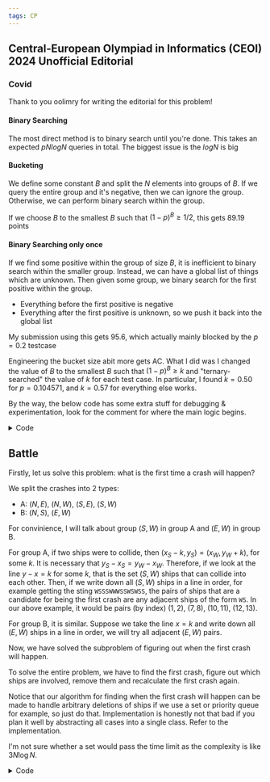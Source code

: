 ```yaml
---
tags: CP
---
```


## Central-European Olympiad in Informatics (CEOI) 2024 Unofficial Editorial

### Covid

Thank to you oolimry for writing the editorial for this problem!

#### Binary Searching

The most direct method is to binary search until you're done. This takes an expected $pNlogN$ queries in total. The biggest issue is the $logN$ is big

#### Bucketing

We define some constant $B$ and split the $N$ elements into groups of $B$. If we query the entire group and it's negative, then we can ignore the group. Otherwise, we can perform binary search within the group.

If we choose $B$ to the smallest $B$ such that $(1-p)^B \geq 1/2$, this gets 89.19 points

#### Binary Searching only once

If we find some positive within the group of size $B$, it is inefficient to binary search within the smaller group. Instead, we can have a global list of things which are unknown. Then given some group, we binary search for the first positive within the group.

- Everything before the first positive is negative
- Everything after the first positive is unknown, so we push it back into the global list

My submission using this gets 95.6, which actually mainly blocked by the $p=0.2$ testcase

Engineering the bucket size abit more gets AC. What I did was I changed the value of $B$ to the smallest $B$ such that $(1-p)^B \geq k$ and "ternary-searched" the value of $k$ for each test case. In particular, I found $k=0.50$ for $p = 0.104571$, and $k = 0.57$ for everything else works.


By the way, the below code has some extra stuff for debugging & experimentation, look for the comment for where the main logic begins.

<details><summary markdown="span">Code</summary>

```c++
#include <bits/stdc++.h>
using namespace std;
#define sz(x) (int) (x).size()
#define all(x) (x).begin(), (x).end()
#define double long double
typedef pair<int,intii;

bool tosubmit = true;

int N, T; double P;
int arr[1005];
vector<intans;
vector<inttoquery;

double total = 0;
int query(vector<intv){
	total++;
	for(int i : v) toquery[i] = 1;
	
	if(tosubmit){
		string S = "Q ";
		for(int i = 0;i < sz(toquery);i++){
			if(toquery[i]) S += '1';
			else S += '0';
		}
		for(int i : v) toquery[i] = 0;
		
		cout << S << endl;
		char res; cin >res;
		if(res == 'P') return true;
		else return false;
	}
	else{
		bool toreturn = false;
		
		for(int i = 0;i < N;i++) if(toquery[i] and arr[i]) toreturn = true;
		for(int i : v) toquery[i] = 0;
		
		return toreturn;
	}
}

void answer(vector<intv){
	assert(sz(v) == N);
	if(tosubmit){
		string S = "A ";
		for(int x : v){
			if(x) S += '1';
			else S += '0';
		}	
		cout << S << endl;
		char res; cin >res;
	}
	else{
		assert(sz(v) == N);
		for(int i = 0;i < N;i++) assert(v[i] == arr[i]);
	}
}

mt19937 rng(chrono::system_clock::now().time_since_epoch().count());

/// main logic begins here
vector<intunknown;
void solve(vector<intv){
	if(not query(v)) return;
	if(sz(v) == 1){
		ans[v[0]] = 1;
		return;
	}

	int low = -1, high = sz(v)-1;
	while(low != high-1){
		int mid = (low+high)/2;
		
		vector<inttoquery;
		for(int i = 0;i <= mid;i++) toquery.push_back(v[i]);
		
		if(query(toquery)) high = mid;
		else low = mid;
	}
	
	ans[v[high]] = 1;
	for(int i = high+1;i < sz(v);i++) unknown.push_back(v[i]);
}

double prob[1005];
signed main(){
	if(not tosubmit) freopen("i.txt","r",stdin);
	
	cin >N >P >T;
	
	for(int i = 0;i < N;i++) toquery.push_back(0);
	for(int i = 0;i < N;i++) ans.push_back(0);
	
	prob[1] = (1.0-P);
	for(int i = 2;i <= N;i++) prob[i] = prob[i-1] * (1.0-P);
	int B = 1;
	
	double boundary = 0.57;
	if(0.10 < P and P < 0.11) boundary = 0.50;
	
	while(prob[B] boundary) B++;
	
	for(int t = 0;t < T;t++){
		for(int i = 0;i < N;i++) ans[i] = 0;
		
		for(int i = 0;i < N;i++){
			int x = (rng()%10000000 < P*10000000.0);
			arr[i] = x;
		}
		
		unknown.clear();
		for(int i = 0;i < N;i++) unknown.push_back(i);
		
		while(sz(unknown) 0){
			vector<inttodo;
			
			while(sz(todo) < B and sz(unknown) 0){
				todo.push_back(unknown.back());
				unknown.pop_back();
			}
			
			solve(todo);
		}
		
		answer(ans);
	}
	
	double avg = total;
	avg /= (double) T;
	cerr << setprecision(10) << avg;	
}
```

</details>


## Battle

Firstly, let us solve this problem: what is the first time a crash will happen?

We split the crashes into $2$ types:
- A: $(N,E)$, $(N,W)$, $(S,E)$, $(S,W)$ 
- B: $(N,S)$, $(E,W)$

For convinience, I will talk about group $(S,W)$ in group A and $(E,W)$ in group B.

For group A, if two ships were to collide, then $(x_S-k,y_S) = (x_W,y_W+k)$, for some $k$. It is necessary that $y_S - x_S = y_W - x_W$. Therefore, if we look at the line $y-x=k$ for some $k$, that is the set $(S,W)$ ships that can collide into each other. Then, if we write down all $(S,W)$ ships in a line in order, for example getting the sting $\texttt{WSSSWWWSSWSWSS}$, the pairs of ships that are a candidate for being the first crash are any adjacent ships of the form $\texttt{WS}$. In our above example, it would be pairs (by index) $(1,2)$, $(7,8)$, $(10,11)$, $(12,13)$.

For group B, it is similar. Suppose we take the line $x=k$ and write down all $(E,W)$ ships in a line in order, we will try all adjacent $(E,W)$ pairs.

Now, we have solved the subproblem of figuring out when the first crash will happen.

To solve the entire problem, we have to find the first crash, figure out which ships are involved, remove them and recalculate the first crash again.

Notice that our algorithm for finding when the first crash will happen can be made to handle arbitrary deletions of ships if we use a set or priority queue for example, so just do that. Implementation is honestly not that bad if you plan it well by abstracting all cases into a single class. Refer to the implementation.

I'm not sure whether a set would pass the time limit as the complexity is like $3 N \log N$.

<details><summary markdown="span">Code</summary>

```c++
#include <bits/stdc++.h>
using namespace std;

#define int long long
#define ii pair<int,int>
#define iii tuple<int,int,int>
#define fi first
#define se second
#define endl '\n'

#define pub push_back
#define pob pop_back
#define puf push_front
#define pof pop_front
#define lb lower_bound
#define ub upper_bound

#define rep(x,start,end) for(int x=(start)-((start)>(end));x!=(end)-((start)>(end));((start)<(end)?x++:x--))
#define all(x) (x).begin(),(x).end()
#define sz(x) (int)(x).size()

mt19937 rng(chrono::system_clock::now().time_since_epoch().count());

int n;
ii arr[200005];
char c[200005];
bool has[200005];

priority_queue<iii,vector<iii>,greater<iiipq;

struct dat{
	vector<intidx;
	ii cmp1; //those with same cmp1 are same 
	ii cmp2; //tiebreak by cmp2
	char ca,cb; //needs a and b to be adjacent to each other
	
	//cursed...
	int nxt[200005];
	int prv[200005]; 
    
    int dot(ii a,ii b){
        return a.fi*b.fi + a.se*b.se;
    }
	
	bool can(int i,int j){
		return dot(arr[i],cmp1)==dot(arr[j],cmp1) && c[i]==ca && c[j]==cb;
	}
	
	int dist(int i,int j){
		return abs(arr[i].fi-arr[j].fi)+abs(arr[i].se-arr[j].se);
	}
	
	void init(){
		memset(nxt,-1,sizeof(nxt));
		memset(prv,-1,sizeof(prv));
		
		if (idx.empty()) return;
		
		sort(all(idx),[this](int i,int j){
			ii a=arr[i],b=arr[j];
			if (dot(a,cmp1)!=dot(b,cmp1)) return dot(a,cmp1)<dot(b,cmp1);
			else return dot(a,cmp2)<dot(b,cmp2);
		});	
		
		rep(x,0,sz(idx)-1){
			nxt[idx[x]]=idx[x+1];
			prv[idx[x+1]]=idx[x];
			
			if (can(idx[x],idx[x+1])) pq.push({dist(idx[x],idx[x+1]),idx[x],idx[x+1]});
		}
	}
	
	void rem(int i){
		int pp=prv[i],nn=nxt[i];
		if (pp!=-1) nxt[pp]=nn;
		if (nn!=-1) prv[nn]=pp;
		if (pp!=-1 && nn!=-1 && can(pp,nn)) pq.push({dist(pp,nn),pp,nn});
	}
} d[6];

signed main(){
	ios::sync_with_stdio(0);
	cin.tie(0);
	cout.tie(0);
	cin.exceptions(ios::badbit | ios::failbit);
	
	cin>>n;
	rep(x,1,n+1) cin>>arr[x].fi>>arr[x].se>>c[x];
	
	//NE, NW, SE, SW, NS, EW
	d[0].cmp1={1,-1},d[0].cmp2={1,0},d[0].ca='E',d[0].cb='N';
	d[1].cmp1={1,1},d[1].cmp2={1,0},d[1].ca='N',d[1].cb='W';
	d[2].cmp1={1,1},d[2].cmp2={1,0},d[2].ca='E',d[2].cb='S';
	d[3].cmp1={1,-1},d[3].cmp2={1,0},d[3].ca='S',d[3].cb='W';
	d[4].cmp1={1,0},d[4].cmp2={0,1},d[4].ca='S',d[4].cb='N';
	d[5].cmp1={0,1},d[5].cmp2={1,0},d[5].ca='E',d[5].cb='W';
	
	map<char,vector<intM={
		{'N',{0,1,4}},
		{'S',{2,3,4}},
		{'E',{0,2,5}},
		{'W',{1,3,5}}
	};
	
	rep(x,1,n+1) for (auto it:M[c[x]]) d[it].idx.pub(x);
	rep(x,0,6) d[x].init();
	
	while (!pq.empty()){
		int w,a,b; tie(w,a,b)=pq.top(); pq.pop();
		if (has[a] || has[b]) continue;
		
		set<ints={a,b};
		
		while (!pq.empty() && get<0>(pq.top())==w){
			tie(w,a,b)=pq.top(); pq.pop();
			if (!has[a] && !has[b]) s.insert(a),s.insert(b);
		}
		
		for (auto x:s){
			has[x]=true;
			for (auto it:M[c[x]]) d[it].rem(x);
		}
	}
	
	rep(x,1,n+1) if (!has[x]) cout<<x<<endl;
}

```

<details>

## Editor

This in editorial, the points will be labelled from $(i,0)$ to $(i,l_i)$, unlike the statement using $(i,1)$ to $(i,l_i+1)$.

We will call $(i,0)$ and $(i,l_i)$ **special**. Because if we do not use any special points, then the distance between $2$ points is pretty much their manhattan distance (using pretty much because it is sometimes not possible).

Firstly, let us consider when we can go from $s$ to $e$ using manhattan distance of keystroke **without** touching any special. Consider the array $l=[10,2,10]$, $s=(1,6)$ and $e=(3,9)$. The manhattan distance between these $2$ points is $5$, but it is not possible to use only $5$ moves if we don't use special points since we are forced to take a detour to $(2,1)$. But it is not hard to see that if between $s_x$ and $e_x$, if $l_i \geq \min(s_y,e_y)$, then it is possible to travel through them via their manhattan distance.

Now, that is the only case where we go from $s$ to $e$ without touching any special points. Otherwise, we will assume that we will pass through special points. And even more, we will only care with connecting:
- $s$ to special points
- special points to special points
- special points to $e$

Let us break special points into $2$ more types:
- head points: $(i,0)$
- tail points: $(i,l_i)$

Other than travelling by Manhattan distance, there are $2$ special moves that we need to care about:
- special move A: moving from head to tail and vice versa: $(i,l_i) \leftrightarrow (i+1,0)$
- special move B: moving from arbitrary point to a tail point: $(i,Y) \to (i\pm 1,l_{i\pm 1})$, where $Y \geq l_{i \pm 1}$.

We will demonstrate how to build a graph with $O(n)$ vertices and edges so that we can run Dijkstra on it.

First, we will build these (trivial) edges:

* Between adjacent head points, that is $(i,0) \leftrightarrow (i+1,0)$, add an undirected edge of weight $1$.
* Between all $n$ pairs of head and tail points, that is $(i,0) \leftrightarrow (i,l_i)$, add an undirected edge of weight $l_i$.
* Special move A, that is $(i,l_i) \leftrightarrow (i+1,0)$, add an undirected edge of weight $1$.
* Add directed edges $s \to (s_x,0)$ and $(e_x,0) \to e$ with weights $s_y$ and $e_y$ respectively.

Now, we will make a helpful observation: in a optimal path, we should use special move A at most twice, at most one time from tail to head point, **and then** at most one time from head to tail point.

To prove that the above is true, consider doing any other consecutive pair of special move, it is useless because travelling using normal moves through head points is much faster.

Therefore, an optimal strategy is one of the following:
- go from $s$ to one head point, use the head points as a "highway", then go to $e$ from another head point
- go from $s$ to $e$ without touching head points

Consider adding edges from $s$ to all tail points and likewise from tail points to $e$. The optimal strategy to go from $s$ to $(i,l_i)$ is to press up/down until we go to that row and then press right. Similarly, our strategy to go from $(i,l_i)$ to $e$ is to press up/down until we go that row and then press left/right.

So, we do not need to care about adding edges between tail points and other tail points. This is because the strategy for going between tail points and tail points is the exact same as our strategy to go from the source/sink to tail points. Because of our more global optimal strategy to immediately use special move A to go to a head point after we have reached a tail points, these moves are redundant.

The cost to go from $s$ to $(i,l_i)$ is $\lvert s_x - i \rvert + l_i - \min(s_y, \min\limits_{i \leq x \leq s} l_x)$ and the cost to go from $(i,l_i)$ to $e$ is $\lvert t_x - i \rvert + \lvert t_y - \min\limits_{i \leq x \leq s} l_x \rvert$. So we will add these edges to our graph, which completes our graph modelling.

<details><summary markdown="span">Previous modeeling for tail points before I realized they were useless</summary>

Now, we come to the non-trivial part, adding edges between tail points and from tail points to $s$ and $e$.

Note that we only need to consider the distance between tail points if we are not allowed to touch any head points, as the edges added above will handle that. Therefore, we only need to care about Manhattan distance and special move B.

Now, what is the distance between two tail points under our conditions? The strategy for us is to press up/down until we hit our desired row and then hit right. Proof is left as an exercise.

So the distance from $(i,l_i) \to (j,l_j)$ is $\lvert i-j \rvert + l_j - \min\limits_{i \leq x \leq j} l_x$. The situation is quite similar when considering $s$ to tail points and tail points to $e$.

We will now consider how to cut these $O(n^2)$ edges into $O(n)$ edges.

Firstly, suppose that $\min\limits_{i < x < j} l_x \leq \min(l_i,l_j)$, then let $m$ be the index of the minimal element in $(i,j)$, then the edge $i \to j$ is represented by the edges $i \to m \to j$. Therefore, if we let $L_i$ and $R_i$ the first index $k$ to the left and right respectively such that $l_k \leq l_i$, it only makes sense to connect $(i,l_i)$ with $(j,l_j)$ if $j \in [L_i,R_i]$.

We will connect edges $(i,l_i) \to (L_i,l_{L_i})$ and $(i,l_i) \to (R_i,l_{R_i})$ which is still under our budget for $O(n)$ edges.

Then, notice that for $j \in (L_i,R_i)$, the distance of $(i,l_i) \to (j,l_i)$ is $\lvert i-j \rvert + l_j - l_i$. Suppose that $L_i<a<b<i$ and $l_a>l_b>l_i$. Then the edge $i \to a$ is represented by the edges $i \to b \to a$.

If we maintain a max stack, the edges $i \to j$ that we need to add in the above case are just the elements that we pop from the max stack. This is $O(n)$, so the number of edges we add are $O(n)$ in total.

There are some additional details when considering adding edges from $s$ to tail points and tail points to $e$, but it is not too hard to figure them them. Or you can just look at the code.
</details>

Total complexity is $O(n \log n)$ cause of Dijkstra.

Open problem: In this problem, we only have a single pair of start and end points. What if we have $O(q)$ pairs of start and end points. Is it possible to solve this in linearithmic time?

<details><summary markdown="span">Code</summary>

```c++
#include <bits/stdc++.h>
using namespace std;

#define int long long
#define ll long long
#define ii pair<int,int>
#define iii tuple<int,int,int>
#define fi first
#define se second
#define endl '\n'
#define debug(x) cout << #x << ": " << x << endl

#define pub push_back
#define pob pop_back
#define puf push_front
#define pof pop_front
#define lb lower_bound
#define ub upper_bound

#define rep(x,start,end) for(int x=(start)-((start)>(end));x!=(end)-((start)>(end));((start)<(end)?x++:x--))
#define all(x) (x).begin(),(x).end()
#define sz(x) (int)(x).size()

mt19937 rng(chrono::system_clock::now().time_since_epoch().count());

int n;
ii s,t;
int arr[1000005];

vector<iial[2000005];
int w[2000005];
priority_queue<ii,vector<ii>,greater<iipq;

signed main(){
	ios::sync_with_stdio(0);
	cin.tie(0);
	cout.tie(0);
	cin.exceptions(ios::badbit | ios::failbit);
	
	cin>>n;
	cin>>s.fi>>s.se;
	cin>>t.fi>>t.se;
	s.se--,t.se--; //silly
	
	rep(x,1,n+1) cin>>arr[x];
	
	//0 is the source, 1 is the sink
	
	//2*x is first
	//2*x+1 is last
	
	rep(x,1,n+1){
		//between first and last slow (quite stupid cause of next, but whatever)
		al[2*x].pub({2*x+1,arr[x]});
		al[2*x+1].pub({2*x,arr[x]});
		
		//between firsts and last but faster
		if (x!=1) al[2*x].pub({2*(x-1)+1,1});
		if (x!=n) al[2*x+1].pub({2*(x+1),1});
		
		//between firsts
		if (x!=1) al[2*x].pub({2*(x-1),1});
		if (x!=n) al[2*x].pub({2*(x+1),1});
		
		//between firsts and source/sink
		al[0].pub({2*x,abs(x-s.fi)+s.se});
		al[2*x].pub({1,abs(x-t.fi)+t.se});
	}
	
	for (auto [l,r]:vector<ii>{{s.fi+1,1},{s.fi,n+1}}){ //source to last
		int mn=s.se;
		rep(x,l,r){
			mn=min(mn,arr[x]);
			al[0].pub({2*x+1,abs(s.fi-x)+arr[x]-mn});
		}
	}
	
	for (auto [l,r]:vector<ii>{{t.fi+1,1},{t.fi,n+1}}){ //sink to last
		int curr=2e9;
		rep(x,l,r) if (curr>arr[x]){
			curr=arr[x];
			al[2*x+1].pub({1,abs(t.fi-x)+abs(curr-t.se)});
		}
	}
	
	memset(w,1,sizeof(w));
	w[0]=0;
	pq.push({w[0],0});
	
	while (!pq.empty()){
		int u,v; tie(v,u)=pq.top(); pq.pop();
		if (w[u]!=v) continue;
		
		for (auto [u2,ww]:al[u]) if (w[u2]>v+ww){
			w[u2]=v+ww;
			pq.push({w[u2],u2});
		}
	}
	
	bool ok=true;
	rep(x,min(s.fi,t.fi),max(s.fi,t.fi)+1) if (arr[x]<min(s.se,t.se)) ok=false;
	if (ok) w[1]=min(w[1],abs(s.fi-t.fi)+abs(s.se-t.se));
	
	cout<<w[1]<<endl;
}
```

</details>

## Toy

The main idea here is instead of storing the positions of the horizontal and center piece as our state, we will instead store the position of their intersection.

For every move we make, the intersection either does not move or only moves to an adjacent cell.

Suppose that we have the intersection on cell $(x,y)$. When are we allowed to move it to cell $(x \pm 1,y)$? Obviously a necessary condition is that cell $(x\pm 1,y)$ has to be empty. If cell $(x\pm 1,y)$ is empty, we can surely slide the vertical piece to touch $(x \pm 1,y)$. Now we just need to figure if we can slide the vertical piece to column $x+1$.

Define $\text{left}_{x,y}$ and $\text{right}_{x,y}$ to be the number of spaces to the left and right of cell $(x,y)$ respectively. For the piece to move from $(x,y)$ to $(x\pm 1,y)$, we must have $\min(\text{left}_{x,y}, \text{left}_{x\pm 1,y}) + \min(\text{right}_{x,y}, \text{right}_{x\pm 1,y}) \geq K+1$.

Similarly, define arrays $\text{up}$ and $\text{down}$. Then for the piece to move from $(x,y)$ to $(x,y\pm 1)$, we must have $\min(\text{up}_{x,y}, \text{up}_{x,y\pm 1}) + \min(\text{down}_{x,y}, \text{down}_{x,y\pm 1}) \geq K+1$.

From here, just doing a dfs is enough.

<details><summary markdown="span">Code</summary>

```c++
#include <bits/stdc++.h>
using namespace std;

#define int long long
#define ll long long
#define ii pair<int,int>
#define iii tuple<int,int,int>
#define fi first
#define se second
#define endl '\n'
#define debug(x) cout << #x << ": " << x << endl

#define pub push_back
#define pob pop_back
#define puf push_front
#define pof pop_front
#define lb lower_bound
#define ub upper_bound

#define rep(x,start,end) for(int x=(start)-((start)>(end));x!=(end)-((start)>(end));((start)<(end)?x++:x--))
#define all(x) (x).begin(),(x).end()
#define sz(x) (int)(x).size()

mt19937 rng(chrono::system_clock::now().time_since_epoch().count());

int n,m,a,b;
int X1,Y1,X2,Y2;
string s[1505];

bool vis[1505][1505];

int U[1505][1505];
int D[1505][1505];
int L[1505][1505];
int R[1505][1505];

void dfs(int i,int j){
	if (vis[i][j]) return;
	vis[i][j]=true;
	
	if (i!=1 && min(L[i-1][j],L[i][j])+min(R[i-1][j],R[i][j])>=a+1) dfs(i-1,j);
	if (i!=n && min(L[i+1][j],L[i][j])+min(R[i+1][j],R[i][j])>=a+1) dfs(i+1,j);
	if (j!=1 && min(U[i][j-1],U[i][j])+min(D[i][j-1],D[i][j])>=b+1) dfs(i,j-1);
	if (j!=m && min(U[i][j+1],U[i][j])+min(D[i][j+1],D[i][j])>=b+1) dfs(i,j+1);
}

signed main(){
	ios::sync_with_stdio(0);
	cin.tie(0);
	cout.tie(0);
	cin.exceptions(ios::badbit | ios::failbit);
	
	cin>>n>>m>>a>>b;
	swap(n,m); //wtf???
	
	cin>>X1>>Y1>>X2>>Y2;
	
	rep(x,1,n+1) cin>>s[x],s[x]="$"+s[x];
	
	memset(L,-2,sizeof(L));
	memset(R,-2,sizeof(R));
	memset(U,-2,sizeof(U));
	memset(D,-2,sizeof(D));
	
	rep(x,1,n+1) rep(y,1,m+1) if (s[x][y]!='X'){
		U[x][y]=1+max(U[x-1][y],0LL);
		L[x][y]=1+max(L[x][y-1],0LL);
	}
	
	rep(x,n+1,1) rep(y,m+1,1) if (s[x][y]!='X'){
		D[x][y]=1+max(D[x+1][y],0LL);
		R[x][y]=1+max(R[x][y+1],0LL);
	}
	
	dfs(Y1+1,X2+1);
	
	bool win=false;
	rep(x,1,n+1) rep(y,1,m+1) if (s[x][y]=='*' && vis[x][y]) win=true;
	
	if (win) cout<<"YES"<<endl;
	else cout<<"NO"<<endl;
}
```

</details>

### Stations

Thanks to oolimry for writing the editorial (before I found a cleaner solution :P)

#### Subtask 4 + Full solution

(Probably there is a simpler way for subtask 4, but let's discuss a way that transitions to the full solution)

For the full solution, we consider all paths $(a,b)$ that pass through the centroid of the tree $c$. For all other paths that do not pass through the centroid, we can recurse seperately.

![image](https://hackmd.io/_uploads/SynSVNxPA.png)

Definitions first:

- $p(u)$ is the parent of node $u$
- $w(u)$ is the weight of the edge from $u$ to $p(u)$
- $d(u,v)$ is the distance between $u$ and $v$

Firstly we root the tree the centroid and find the distances to all nodes. Let's call the nodes less than distance $K$ of the centroid close (blue) and everything else far (orange).

For every path $(a,b)$, we split it into two halves - the towards centroid half and the away from centroid half. For each node, we count the number of times it stops there seperately for each half.

#### Towards Centroid

For every node far node $f$, let's say we start with a full tank, let $g$ be the node that we will need to replenish fuel at. On a new tree (call it the jump-tree), we say $g$ is the jump-parent of $f$. Each close node will not have a jump-parent

Let $to(u)$ be the number of nodes in the subtree of $u$ such that if we start there, we will need to replenish at $u$. We can compute $to(u)$ from the $to$ of all children of $v$ on the jump-tree.

Hence, $to(u)$ gives us the number of good starting points. We can multiply this by the number of good ending points which is the number of points on the other side of the centroid.

(Implementation wise, I believe we can consider the centroid itself as towards centroid, and ignore the centroid for the away from centroid half).

#### Away from centroid


##### Subtask 4 $(K \leq 10)$

Suppose we start at the centroid with $k$ fuel remaining. We can simulate the process out towards all nodes to see if we were to try to travel to all nodes, which nodes we would need to refuel at.

We can precompute for each starting point, how many starting points will reach the centroid with $k$ fuel left. Then for each node $u$, we try every $k$. If the value of $k$ requires us to refuel at $p(u)$ before reaching $u$, then all nodes in $u$'s subtree is a good endpoint, and so we multiply that with the start points. 

##### Full solution

Again, we precompute for each starting point, how many starting points will reach the centroid with $k$ fuel left.

Let $count(u)$ be the number of starting points such that we must refuel at $p(u)$ before travelling to $u$.

For all close nodes, we can compute $count(u)$ directly from its distance to the centroid. Now let's look at a far node, if we must refill at $p(u)$, let's consider where would be our previous refill position $q$.

We need $d(q,p(u)) \leq K$ and $d(q,u) K$. $count(u)$ is the sum of $count(q)$ for all valid $q$. Notice that the range of $q$ forms  a contiguous range of nodes on the path from $u$ to the centroid. This can be achieved by maintaining a fenwick tree of the values of $count$ for all parents when doing dfs on the tree.

Note that for implementation, it might be easier to imagine add a car with fuel tank $x$ on a path of length $k-x$ above the root instead.


<details><summary markdown="span">alternate (horrible) solution before we found a better solution</summary>

Let $refill(u,k)$ be the number of refills needed to reach node $u$ given the tank initially has $k$ fuel when at the centroid. We can see that 

- $refill(u,K) = refill(u,0)+1$
- $refill(u,k) \leq refill(u,k-1)$

This means that for every node $u$, there exists a value of $k'$ such that $refill(u,k'-1) = refill(u,k')+1$. Let this value be $k'(u)$. In other words, if we increase $k$ from $0$, $k'$ is the value which the number of refills decreases by $1$

Recall that we are trying to determine for which values of $k$, will it be neccessary to refill at $p(u)$ before travelling to $u$. This requires:

$$refill(p(u),k) + 1 = refill(u,k)$$

It takes one more refill to reach $u$ than it does $p(u)$, which implies a refill is performed at $p(u)$.


Let's consider two cases:

##### Case 1: $refill(p(u),0) = refill(u,0)$

In this case, the range of good $k$ is $[k'(p(u)), k'(u)-1]$

##### Case 2: $refill(p(u),0)+1 = refill(u,0)$

In this case there are two good ranges of $k$:

- Before $refill(u,0)$ decreases by 1: so $[0, k'(u)-1]$
- After $refill(p(u),0)$ decreases by 1: $[k'(p(u)),K]$

Now, all that remains is a method to find $k'(u)$ for all $u$. We binary search some value of $k$, and determine $refill(u,k)$.

To determine $refill(u,k)$ quickly, we can binary lift to the first parent $q$ where $refill(q,k) < refill(p(u),k)$, which means we had to refill at $q$. Then we check if the distance of $q$ to $u$ is larger than $K$ or not.

</details>

Total complexity is $O(n \log^2 n)$.

<details><summary markdown="span">Code</summary>

```c++
hi
```

</details>

# Sprinklers

Firstly, since the problem is asking for the minimum power $K$ neccessary, we should binary search the answer.

Firstly, note that assigning sprinklers to floewrs is not trivial. We cannot do it greedily. For example, the greedy of considering the sprinklers left to right, then point the sprinkler left if there is a flower to the left, otherwise point it to the right. This is because of a case like $s=[2,4]$ and $f=[1,3,5]$. Where the assignment has to be $\texttt{RL}$.

So consider the following DP state, $dp_x$ is the maximum $y$ such that we cover **all** flowers in $[1,y]$ and **only** flowers in $[1,y]$ using the sprinklers $[1,x]$. Because of our DP definition, it is possible (and necessary) for us to consider cases of $dp_x \to dp_{x+2}$, $dp_x \to dp_{x+3}$, etc.

Consider adding a suffix of directions to some dp state, for example $\texttt{RRLRLL}$. If the suffix contains more than one $\texttt{L}$, we can split up the transition into $2$ seperate transitions, for example $\texttt{RRLRLL} \to \texttt{RRL} + \texttt{RLL}$. Suppose adding $\texttt{RRL}$ does not cover a prefix of flowers, then it is impossible that adding $ \texttt{RLL}$ does not covre that uncovered flower in the prefix.

So, the possible transitions we can make are curently:
- $\texttt{R}$
- $\texttt{L}$
- $\texttt{RL}$
- $\texttt{RRL}$
- $\texttt{RRRL}$
- $\ldots$

Actually, we only need to care about $\texttt{R}$, $\texttt{L}$ and $\texttt{RL}$. Consider $\texttt{RRRL}$ for example, adding the suffix $\texttt{LLRL}$ will cover the exact same set of flowers, if the transition $\texttt{R}$ cannot be made.

Therefore, we have a linear DP by only consider the transitions $\texttt{R}$, $\texttt{L}$ and $\texttt{RL}$.

The total complexity $O(n \log \text{MAX})$ after considering the binary search

<details><summary markdown="span">Code</summary>

```c++
#include <bits/stdc++.h>
using namespace std;

#define int long long
#define ll long long
#define ii pair<int,int>
#define iii tuple<int,int,int>
#define fi first
#define se second
#define endl '\n'
#define debug(x) cout << #x << ": " << x << endl

#define pub push_back
#define pob pop_back
#define puf push_front
#define pof pop_front
#define lb lower_bound
#define ub upper_bound

#define rep(x,start,end) for(int x=(start)-((start)>(end));x!=(end)-((start)>(end));((start)<(end)?x++:x--))
#define all(x) (x).begin(),(x).end()
#define sz(x) (int)(x).size()

mt19937 rng(chrono::system_clock::now().time_since_epoch().count());

int n,m;
int arr[100005];
int brr[100005];

#define si pair<int,string//so we can store the backtracking
si pp[100005];

int dp[100005];

int get_idx(int i){
	return ub(brr,brr+m+1,i)-1-brr;
}

bool can(int k){
	rep(x,1,n+1){
		if (brr[dp[x-1]+1]<arr[x]-k) return false;
		
		if (brr[dp[x-1]+1]>=arr[x]){
			dp[x]=get_idx(arr[x]+k);
			pp[x]={x-1,"R"};
		}
		else{
			dp[x]=get_idx(arr[x]);
			pp[x]={x-1,"L"};
		}
		
		if (x>=2 && brr[dp[x-2]+1]>=arr[x]-k && dp[x]<get_idx(arr[x-1]+k)){
			dp[x]=get_idx(arr[x-1]+k);
			pp[x]={x-2,"LR"};
		}
	}
	
	return dp[n]==m;
}

signed main(){
	ios::sync_with_stdio(0);
	cin.tie(0);
	cout.tie(0);
	cin.exceptions(ios::badbit | ios::failbit);
	
	cin>>n>>m;
	rep(x,1,n+1) cin>>arr[x];
	rep(x,1,m+1) cin>>brr[x];
	brr[m+1]=2e9+100000;
	
	int lo=-1,hi=1e9+100,mi;
	while (hi-lo>1){
		mi=hi+lo>>1;
		
		if (can(mi)) hi=mi;
		else lo=mi;
	}
	
	if (hi==1e9+100){
		cout<<"-1"<<endl;
		return 0;
	}
	
	can(hi);
	cout<<hi<<endl;
	
	int curr=n;
	string ans;
	while (curr){
		ans+=pp[curr].se;
		curr=pp[curr].fi;
	}
	
	reverse(all(ans));
	
	cout<<ans<<endl;
}
```

</details>

